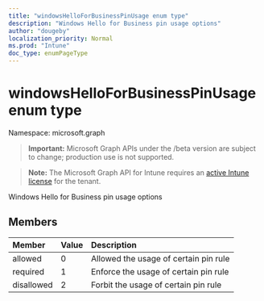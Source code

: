 ```yaml
---
title: "windowsHelloForBusinessPinUsage enum type"
description: "Windows Hello for Business pin usage options"
author: "dougeby"
localization_priority: Normal
ms.prod: "Intune"
doc_type: enumPageType
---
```


# windowsHelloForBusinessPinUsage enum type

Namespace: microsoft.graph

> **Important:** Microsoft Graph APIs under the /beta version are subject to change; production use is not supported.

> **Note:** The Microsoft Graph API for Intune requires an [active Intune license](https://go.microsoft.com/fwlink/?linkid=839381) for the tenant.

Windows Hello for Business pin usage options

## Members
|Member|Value|Description|
|:---|:---|:---|
|allowed|0|Allowed the usage of certain pin rule|
|required|1|Enforce the usage of certain pin rule|
|disallowed|2|Forbit the usage of certain pin rule|



